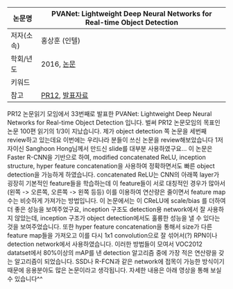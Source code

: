 |논문명|PVANet: Lightweight Deep Neural Networks for Real-time Object Detection|
|-|-|
|저자(소속)|홍상훈 (인텔)|
|학회/년도|2016, [논문](https://arxiv.org/abs/1611.08588)|
|키워드||
|참고|[PR12](https://www.youtube.com/watch?v=TYDGTnxUGHQ&feature=share), [발표자료](https://www.slideshare.net/JinwonLee9/pr12-pva-net)|

PR12 논문읽기 모임에서 33번째로 발표한 PVANet: Lightweight Deep Neural Networks for Real-time Object Detection 입니다.
벌써 PR12 논문모임의 목표인 논문 100편 읽기의 1/3이 지났습니다.
제가 object detection 쪽 논문을 세번째 review하고 있는데요 이번에는 우리나라 분들이 쓰신 논문을 review해보았습니다 1저자이신 Sanghoon Hong님께서 만드신 slide를 대부분 사용하였구요... 
이 논문은 Faster R-CNN을 기반으로 하여, modified concatenated ReLU, inception structure, hyper feature concatenation을 사용하여 정확하면서도 빠른 object detection을 가능하게 하였습니다. 
concatenated ReLU는 CNN의 아래쪽 layer가 굉장히 기본적인 feature들을 학습하는데 이 feature들이 서로 대칭적인 경우가 많아서(왼쪽 -> 오른쪽, 오른쪽 -> 왼쪽 등등) 이를 이용하여 연산량은 줄이면서 feature map 수는 비슷하게 가져가는 방법입니다. 이 논문에서는 이 CReLU에 scale/bias 를 더하여 더 좋은 성능을 보여주었구요, 
inception 구조도 detection용 network에서 잘 사용하지 않았는데, inception 구조가 object detection에서도 훌륭한 성능을 낼 수 있다는 것을 보여주었습니다.
또한 hyper feature concatenation을 통해서 size가 다른 feature map들을 가져오고 이를 다시 1x1 convolution으로 잘 섞어서(?) RPN이나 detection network에서 사용하였습니다. 
이러한 방법들이 모여서 VOC2012 datatset에서 80%이상의 mAP를 낸 detection 알고리즘 중에 가장 적은 연산량을 갖는 알고리즘이 되었습니다. SSD나 R-FCN과 같은 network에 접목이 가능한 방식이기 때문에 응용분야도 많은 논문이라고 생각됩니다. 자세한 내용은 아래 영상을 통해 보실 수 있습니다^^